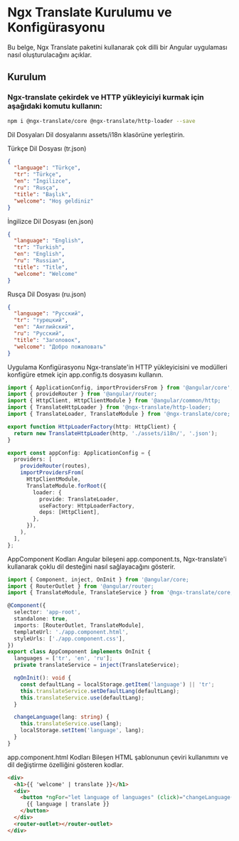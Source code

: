 # Ngx Translate Kurulumu ve Konfigürasyonu

Bu belge, Ngx Translate paketini kullanarak çok dilli bir Angular uygulaması nasıl oluşturulacağını açıklar.

## Kurulum

### Ngx-translate çekirdek ve HTTP yükleyiciyi kurmak için aşağıdaki komutu kullanın:

```bash
npm i @ngx-translate/core @ngx-translate/http-loader --save
```
Dil Dosyaları
Dil dosyalarını assets/i18n klasörüne yerleştirin.

Türkçe Dil Dosyası (tr.json)
```json
{
  "language": "Türkçe",
  "tr": "Türkçe",
  "en": "İngilizce",
  "ru": "Rusça",
  "title": "Başlık",
  "welcome": "Hoş geldiniz"
}
```

İngilizce Dil Dosyası (en.json)
```json
{
  "language": "English",
  "tr": "Turkish",
  "en": "English",
  "ru": "Russian",
  "title": "Title",
  "welcome": "Welcome"
}
```

Rusça Dil Dosyası (ru.json)
```json
{
  "language": "Русский",
  "tr": "турецкий",
  "en": "Английский",
  "ru": "Русский",
  "title": "Заголовок",
  "welcome": "Добро пожаловать"
}
```

Uygulama Konfigürasyonu
Ngx-translate'in HTTP yükleyicisini ve modülleri konfigüre etmek için app.config.ts dosyasını kullanın.
```typescript
import { ApplicationConfig, importProvidersFrom } from '@angular/core';
import { provideRouter } from '@angular/router;
import { HttpClient, HttpClientModule } from '@angular/common/http;
import { TranslateHttpLoader } from '@ngx-translate/http-loader;
import { TranslateLoader, TranslateModule } from '@ngx-translate/core;

export function HttpLoaderFactory(http: HttpClient) {
  return new TranslateHttpLoader(http, './assets/i18n/', '.json');
}

export const appConfig: ApplicationConfig = {
  providers: [
    provideRouter(routes),
    importProvidersFrom(
      HttpClientModule,
      TranslateModule.forRoot({
        loader: {
          provide: TranslateLoader,
          useFactory: HttpLoaderFactory,
          deps: [HttpClient],
        },
      }),
    ),
  ],
};
```
AppComponent Kodları
Angular bileşeni app.component.ts, Ngx-translate'i kullanarak çoklu dil desteğini nasıl sağlayacağını gösterir.
```typescript
import { Component, inject, OnInit } from '@angular/core;
import { RouterOutlet } from '@angular/router;
import { TranslateModule, TranslateService } from '@ngx-translate/core;

@Component({
  selector: 'app-root',
  standalone: true,
  imports: [RouterOutlet, TranslateModule],
  templateUrl: './app.component.html',
  styleUrls: ['./app.component.css'],
})
export class AppComponent implements OnInit {
  languages = ['tr', 'en', 'ru'];
  private translateService = inject(TranslateService);

  ngOnInit(): void {
    const defaultLang = localStorage.getItem('language') || 'tr';
    this.translateService.setDefaultLang(defaultLang);
    this.translateService.use(defaultLang);
  }

  changeLanguage(lang: string) {
    this.translateService.use(lang);
    localStorage.setItem('language', lang);
  }
}
```
app.component.html Kodları
Bileşen HTML şablonunun çeviri kullanımını ve dil değiştirme özelliğini gösteren kodlar.
```html
<div>
  <h1>{{ 'welcome' | translate }}</h1>
  <div>
    <button *ngFor="let language of languages" (click)="changeLanguage(language)">
      {{ language | translate }}
    </button>
  </div>
  <router-outlet></router-outlet>
</div>
```
